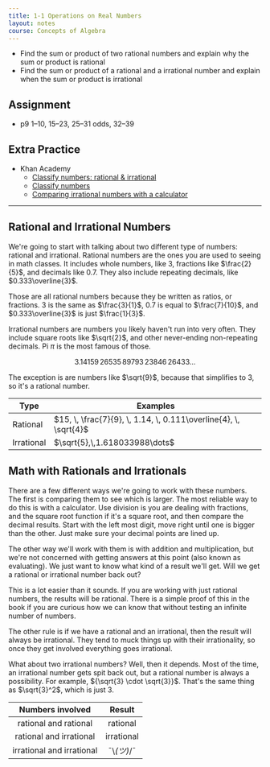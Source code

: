 ```yaml
---
title: 1-1 Operations on Real Numbers
layout: notes
course: Concepts of Algebra
---
```


- Find the sum or product of two rational numbers and explain why the sum or product is rational
- Find the sum or product of a rational and a irrational number and explain when the sum or product is irrational

## Assignment

- p9 1–10, 15–23, 25–31 odds, 32–39

## Extra Practice

- Khan Academy
  - [Classify numbers: rational & irrational](https://www.khanacademy.org/math/cc-eighth-grade-math/cc-8th-numbers-operations/cc-8th-irrational-numbers/e/recognizing-rational-and-irrational-numbers)
  - [Classify numbers](https://www.khanacademy.org/math/cc-eighth-grade-math/cc-8th-numbers-operations/cc-8th-irrational-numbers/e/identifying-whole--integer--and-rational-numbers)
  - [Comparing irrational numbers with a calculator](https://www.khanacademy.org/math/cc-eighth-grade-math/cc-8th-numbers-operations/cc-8th-approximating-irrational-numbers/e/approximating-irrational-numbers)

---

## Rational and Irrational Numbers

We're going to start with talking about two different type of numbers: rational and irrational. Rational numbers are the ones you are used to seeing in math classes. It includes whole numbers, like $3$, fractions like $\frac{2}{5}$, and decimals like $0.7$. They also include repeating decimals, like $0.333\overline{3}$.

Those are all rational numbers because they be written as ratios, or fractions. $3$ is the same as $\frac{3}{1}$, $0.7$ is equal to $\frac{7}{10}$, and $0.333\overline{3}$ is just $\frac{1}{3}$.

Irrational numbers are numbers you likely haven't run into very often. They include square roots like $\sqrt{2}$, and other never-ending non-repeating decimals. Pi $\pi$ is the most famous of those.

$$ 3.14159\,26535\,89793\,23846\,26433\dots $$

The exception is are numbers like $\sqrt{9}$, because that simplifies to $3$, so it's a rational number.

| Type       | Examples                                                         |
| ---------- | ---------------------------------------------------------------- |
| Rational   | $15, \, \frac{7}{9}, \, 1.14, \, 0.111\overline{4}, \, \sqrt{4}$ |
| Irrational | $\sqrt{5},\,1.618033988\dots$                                    |

## Math with Rationals and Irrationals

There are a few different ways we're going to work with these numbers. The first is comparing them to see which is larger. The most reliable way to do this is with a calculator. Use division is you are dealing with fractions, and the square root function if it's a square root, and then compare the decimal results. Start with the left most digit, move right until one is bigger than the other. Just make sure your decimal points are lined up.

The other way we'll work with them is with addition and multiplication, but we're not concerned with getting answers at this point (also known as evaluating). We just want to know what kind of a result we'll get. Will we get a rational or irrational number back out?

This is a lot easier than it sounds. If you are working with just rational numbers, the results will be rational. There is a simple proof of this in the book if you are curious how we can know that without testing an infinite number of numbers.

The other rule is if we have a rational and an irrational, then the result will always be irrational. They tend to muck things up with their irrationality, so once they get involved everything goes irrational.

What about two irrational numbers? Well, then it depends. Most of the time, an irrational number gets spit back out, but a rational number is always a possibility. For example, ${\sqrt{3} \cdot \sqrt{3}}$. That's the same thing as $\sqrt{3}^2$, which is just $3$.

|     Numbers involved      |   Result    |
| :-----------------------: | :---------: |
|   rational and rational   |  rational   |
|  rational and irrational  | irrational  |
| irrational and irrational | ¯\\_(ツ)_/¯ |
